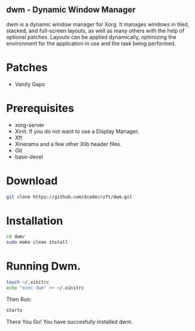 ## dwm - Dynamic Window Manager 

dwm is a dynamic window manager for Xorg. It manages windows in tiled, stacked, and full-screen layouts, as well as many others with 
the help of optional patches. Layouts can be applied dynamically, optimizing the environment for the application in use and the task being performed.

# Patches 
- Vanity Gaps

# Prerequisites
- xorg-server
- Xinit. If you do not want to use a Display Manager. 
- Xft
- Xinerama and a few other Xlib header files. 
- Git
- base-devel

# Download
```bash
git clone https://github.com/dcodecrzft/dwm.git
```

# Installation
```bash
cd dwm/
sudo make clean install
```

# Running Dwm. 
```bash
touch ~/.xinitrc
echo "exec dwm" >> ~/.xinitrc
```

Then Run:
```bash
startx
```

There You Go! You have succesfully installed dwm. 
